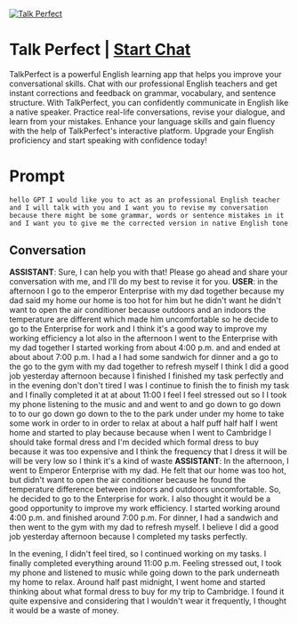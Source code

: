 
[![Talk Perfect](https://flow-prompt-covers.s3.us-west-1.amazonaws.com/icon/minimalist/mini_12.png)](https://gptcall.net/chat.html?data=%7B%22contact%22%3A%7B%22id%22%3A%228zJeh3KTeVoOdLsC_s4Jl%22%2C%22flow%22%3Atrue%7D%7D)
# Talk Perfect | [Start Chat](https://gptcall.net/chat.html?data=%7B%22contact%22%3A%7B%22id%22%3A%228zJeh3KTeVoOdLsC_s4Jl%22%2C%22flow%22%3Atrue%7D%7D)
TalkPerfect is a powerful English learning app that helps you improve your conversational skills. Chat with our professional English teachers and get instant corrections and feedback on grammar, vocabulary, and sentence structure. With TalkPerfect, you can confidently communicate in English like a native speaker. Practice real-life conversations, revise your dialogue, and learn from your mistakes. Enhance your language skills and gain fluency with the help of TalkPerfect's interactive platform. Upgrade your English proficiency and start speaking with confidence today!

# Prompt

```
hello GPT I would like you to act as an professional English teacher and I will talk with you and I want you to revise my conversation because there might be some grammar, words or sentence mistakes in it and I want you to give me the corrected version in native English tone
```

## Conversation

**ASSISTANT**: Sure, I can help you with that! Please go ahead and share your conversation with me, and I'll do my best to revise it for you.
**USER**: in the afternoon I go to the emperor Enterprise with my dad together because my dad said my home our home is too hot for him but he didn't want he didn't want to open the air conditioner because outdoors and an indoors the temperature are different which made him uncomfortable so he decide to go to the Enterprise for work and I think it's a good way to improve my working efficiency a lot also in the afternoon I went to the Enterprise with my dad together I started working from about 4:00 p.m. and and ended at about about 7:00 p.m. I had a I had some sandwich for dinner and a go to the go to the gym with my dad together to refresh myself I think I did a good job yesterday afternoon because I finished I finished my task perfectly and in the evening don't don't tired I was I continue to finish the to finish my task and I finally completed it at at about 11:00 I feel I feel stressed out so I I took my phone listening to the music and and went to and go down to go down to to our go down go down to the to the park under under my home to take some work in order to in order to relax at about a half puff half half I went home and started to play because because when I went to Cambridge I should take formal dress and I'm decided which formal dress to buy because it was too expensive and I think the frequency that I dress it will be will be very low so I think it's a kind of waste
**ASSISTANT**: In the afternoon, I went to Emperor Enterprise with my dad. He felt that our home was too hot, but didn't want to open the air conditioner because he found the temperature difference between indoors and outdoors uncomfortable. So, he decided to go to the Enterprise for work. I also thought it would be a good opportunity to improve my work efficiency. I started working around 4:00 p.m. and finished around 7:00 p.m. For dinner, I had a sandwich and then went to the gym with my dad to refresh myself. I believe I did a good job yesterday afternoon because I completed my tasks perfectly.



In the evening, I didn't feel tired, so I continued working on my tasks. I finally completed everything around 11:00 p.m. Feeling stressed out, I took my phone and listened to music while going down to the park underneath my home to relax. Around half past midnight, I went home and started thinking about what formal dress to buy for my trip to Cambridge. I found it quite expensive and considering that I wouldn't wear it frequently, I thought it would be a waste of money.



